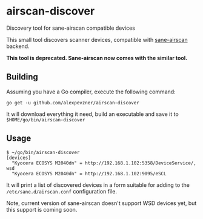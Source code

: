 # airscan-discover
Discovery tool for sane-airscan compatible devices

This small tool discovers scanner devices, compatible with [sane-airscan](https://github.com/alexpevzner/sane-airscan)
backend.

**This tool is deprecated. Sane-airscan now comes with the similar tool.**

## Building

Assuming you have a Go compiler, execute the following command:

    go get -u github.com/alexpevzner/airscan-discover

It will download everything it need, build an executable and save it to `$HOME/go/bin/airscan-discover`

## Usage

    $ ~/go/bin/airscan-discover
    [devices]
      "Kyocera ECOSYS M2040dn" = http://192.168.1.102:5358/DeviceService/, wsd
      "Kyocera ECOSYS M2040dn" = http://192.168.1.102:9095/eSCL

It will print a list of discovered devices in a form suitable for adding to the `/etc/sane.d/airscan.conf` configuration
file.

Note, current version of sane-airscan doesn't support WSD devices yet, but this support is coming soon.
